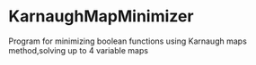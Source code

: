 # KarnaughMapMinimizer
Program for minimizing boolean functions using Karnaugh maps method,solving up to 4 variable maps
